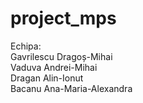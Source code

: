 # project_mps

Echipa:<br />
Gavrilescu Dragoș-Mihai<br />
Vaduva Andrei-Mihai<br />
Dragan Alin-Ionut<br />
Bacanu Ana-Maria-Alexandra<br />
